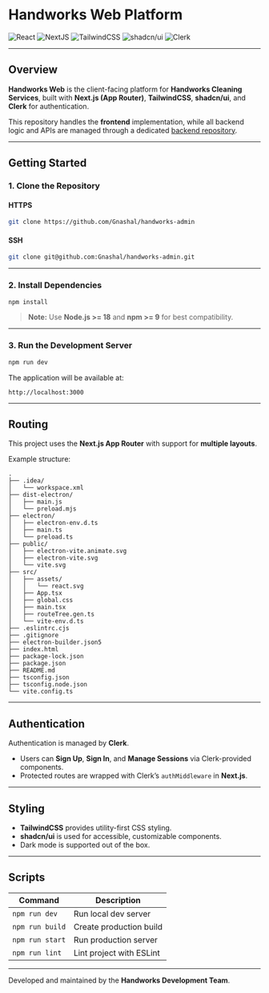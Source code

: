 # Handworks Web Platform

![React](https://img.shields.io/badge/React-19%2B-61DAFB?logo=react&logoColor=white)
![NextJS](https://img.shields.io/badge/next.js-15-000000?style=for-the-badge&logo=nextdotjs&logoColor=white)
![TailwindCSS](https://img.shields.io/badge/TailwindCSS-3-38B2AC?style=for-the-badge\&logo=tailwind-css)
![shadcn/ui](https://img.shields.io/badge/Shadcn/UI-Components-000000?style=for-the-badge)
![Clerk](https://img.shields.io/badge/Auth-Clerk-orange?style=for-the-badge\&logo=clerk)

---

## Overview

**Handworks Web** is the client-facing platform for **Handworks Cleaning Services**, built with **Next.js (App Router)**, **TailwindCSS**, **shadcn/ui**, and **Clerk** for authentication.

This repository handles the **frontend** implementation, while all backend logic and APIs are managed through a dedicated [backend repository](https://github.com/Gnashal/handworks-microservice).

---

## Getting Started

### 1. Clone the Repository

#### HTTPS

```bash
git clone https://github.com/Gnashal/handworks-admin
```

#### SSH

```bash
git clone git@github.com:Gnashal/handworks-admin.git
```

---

### 2. Install Dependencies

```bash
npm install
```

> **Note:** Use **Node.js >= 18** and **npm >= 9** for best compatibility.

---

### 3. Run the Development Server

```bash
npm run dev
```

The application will be available at:

```
http://localhost:3000
```

---

## Routing

This project uses the **Next.js App Router** with support for **multiple layouts**.

Example structure:

```
.
├── .idea/
│   └── workspace.xml
├── dist-electron/
│   ├── main.js
│   └── preload.mjs
├── electron/
│   ├── electron-env.d.ts
│   ├── main.ts
│   └── preload.ts
├── public/
│   ├── electron-vite.animate.svg
│   ├── electron-vite.svg
│   └── vite.svg
├── src/
│   ├── assets/
│   │   └── react.svg
│   ├── App.tsx
│   ├── global.css
│   ├── main.tsx
│   ├── routeTree.gen.ts
│   └── vite-env.d.ts
├── .eslintrc.cjs
├── .gitignore
├── electron-builder.json5
├── index.html
├── package-lock.json
├── package.json
├── README.md
├── tsconfig.json
├── tsconfig.node.json
└── vite.config.ts

```

---

## Authentication

Authentication is managed by **Clerk**.

* Users can **Sign Up**, **Sign In**, and **Manage Sessions** via Clerk-provided components.
* Protected routes are wrapped with Clerk’s `authMiddleware` in **Next.js**.

---

## Styling

* **TailwindCSS** provides utility-first CSS styling.
* **shadcn/ui** is used for accessible, customizable components.
* Dark mode is supported out of the box.

---

## Scripts

| Command         | Description              |
| --------------- | ------------------------ |
| `npm run dev`   | Run local dev server     |
| `npm run build` | Create production build  |
| `npm run start` | Run production server    |
| `npm run lint`  | Lint project with ESLint |

---


Developed and maintained by the **Handworks Development Team**.